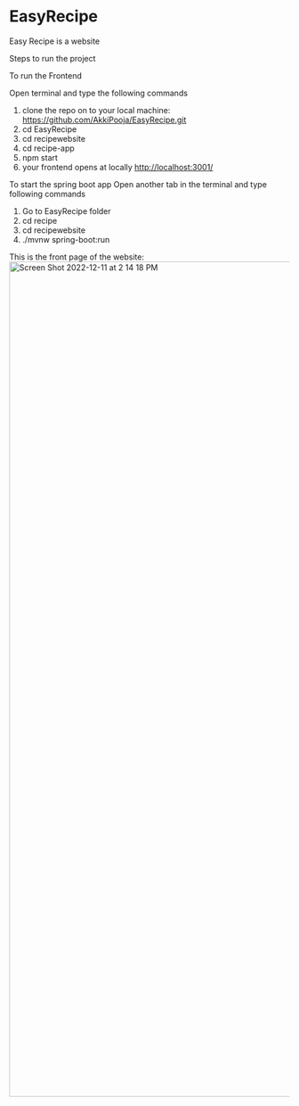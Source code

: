 # EasyRecipe
Easy Recipe is a website 



Steps to run the project

To run the Frontend

Open terminal and type the following commands
1. clone the repo on to your local machine: https://github.com/AkkiPooja/EasyRecipe.git
2. cd EasyRecipe
3. cd recipewebsite
4. cd recipe-app 
5. npm start
6. your frontend opens at locally <http://localhost:3001/>

To start the spring boot app
Open another tab in the terminal and type following commands
1. Go to EasyRecipe folder
2. cd recipe
3. cd recipewebsite
4. ./mvnw spring-boot:run

This is the front page of the website:
<img width="1498" alt="Screen Shot 2022-12-11 at 2 14 18 PM" src="https://user-images.githubusercontent.com/113392025/206923969-bcbf0d14-8302-4643-8f06-f2c90ddc709a.png">




